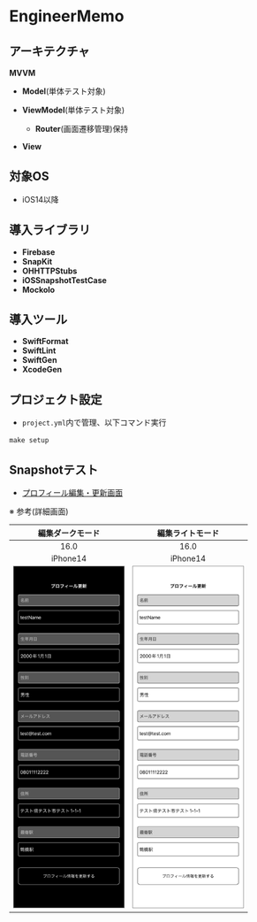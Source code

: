 # EngineerMemo

## アーキテクチャ

**MVVM**

* **Model**(単体テスト対象)

* **ViewModel**(単体テスト対象)
  - **Router**(画面遷移管理)保持

* **View**

## 対象OS

* iOS14以降

## 導入ライブラリ

* **Firebase**
* **SnapKit**
* **OHHTTPStubs**
* **iOSSnapshotTestCase**
* **Mockolo**

## 導入ツール

* **SwiftFormat**
* **SwiftLint**
* **SwiftGen**
* **XcodeGen**

## プロジェクト設定

* `project.yml`内で管理、以下コマンド実行

```
make setup
```

## Snapshotテスト

* [プロフィール編集・更新画面](https://github.com/yossibank/EngineerMemo/blob/main/EngineerMemoTests/Reports/%E3%83%97%E3%83%AD%E3%83%95%E3%82%A3%E3%83%BC%E3%83%AB%E8%A8%AD%E5%AE%9A%E3%83%BB%E6%9B%B4%E6%96%B0%E7%94%BB%E9%9D%A2.md)

※ 参考(詳細画面)

|編集ダークモード|編集ライトモード|
|:---:|:---:|
|16.0|16.0|
|iPhone14|iPhone14|
|<img src='EngineerMemoTests/TestSnapshot/ReferenceImages_64/プロフィール設定・更新画面/testProfileUpdateViewController_編集_ダークモード_iPhone_16_0_390x844@3x.png' width='200' style='border: 1px solid #999' />|<img src='EngineerMemoTests/TestSnapshot/ReferenceImages_64/プロフィール設定・更新画面/testProfileUpdateViewController_編集_ライトモード_iPhone_16_0_390x844@3x.png' width='200' style='border: 1px solid #999' />|